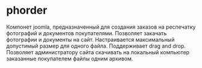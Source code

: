 # phorder
Компонет joomla, предназначенный для создания заказов на респечатку фотографий и документов покупателями.
Позволяет закачать фотографии и документы на сайт. Настраивается максимальный допустимый размер для одного файла.
Поддерживает drag and drop. Позволяет администратору сайта скачивать на локальный компьютер заказанные покупателем файлы одним архивом.
